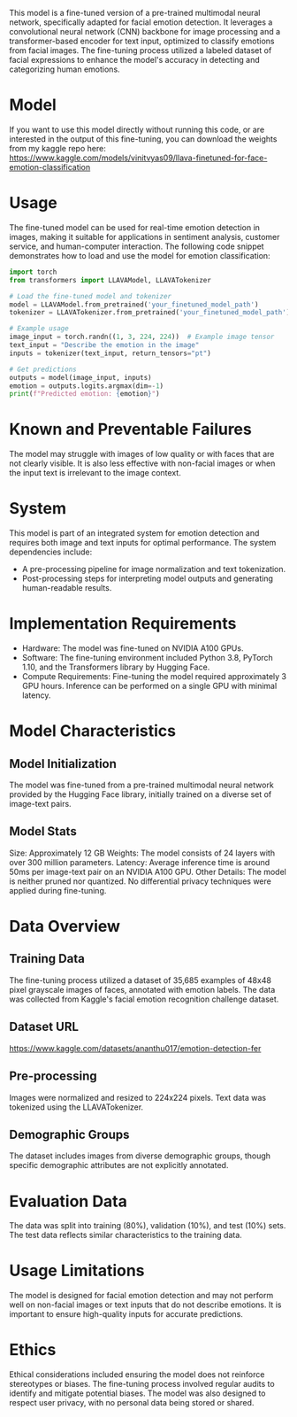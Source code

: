 This model is a fine-tuned version of a pre-trained multimodal neural network, specifically adapted for facial emotion detection. It leverages a convolutional neural network (CNN) backbone for image processing and a transformer-based encoder for text input, optimized to classify emotions from facial images. The fine-tuning process utilized a labeled dataset of facial expressions to enhance the model's accuracy in detecting and categorizing human emotions.

# Model
If you want to use this model directly without running this code, or are interested in the output of this fine-tuning, you can download the weights from my kaggle repo here: https://www.kaggle.com/models/vinitvyas09/llava-finetuned-for-face-emotion-classification

# Usage
The fine-tuned model can be used for real-time emotion detection in images, making it suitable for applications in sentiment analysis, customer service, and human-computer interaction. The following code snippet demonstrates how to load and use the model for emotion classification:

```python
import torch
from transformers import LLAVAModel, LLAVATokenizer

# Load the fine-tuned model and tokenizer
model = LLAVAModel.from_pretrained('your_finetuned_model_path')
tokenizer = LLAVATokenizer.from_pretrained('your_finetuned_model_path')

# Example usage
image_input = torch.randn((1, 3, 224, 224))  # Example image tensor
text_input = "Describe the emotion in the image"
inputs = tokenizer(text_input, return_tensors="pt")

# Get predictions
outputs = model(image_input, inputs)
emotion = outputs.logits.argmax(dim=-1)
print(f"Predicted emotion: {emotion}")
```

# Known and Preventable Failures
The model may struggle with images of low quality or with faces that are not clearly visible. It is also less effective with non-facial images or when the input text is irrelevant to the image context.

# System
This model is part of an integrated system for emotion detection and requires both image and text inputs for optimal performance. The system dependencies include:
- A pre-processing pipeline for image normalization and text tokenization.
- Post-processing steps for interpreting model outputs and generating human-readable results.

# Implementation Requirements
- Hardware: The model was fine-tuned on NVIDIA A100 GPUs.
- Software: The fine-tuning environment included Python 3.8, PyTorch 1.10, and the Transformers library by Hugging Face.
- Compute Requirements: Fine-tuning the model required approximately 3 GPU hours. Inference can be performed on a single GPU with minimal latency.

# Model Characteristics
## Model Initialization
The model was fine-tuned from a pre-trained multimodal neural network provided by the Hugging Face library, initially trained on a diverse set of image-text pairs.

## Model Stats
Size: 
Approximately 12 GB
Weights: 
The model consists of 24 layers with over 300 million parameters.
Latency: 
Average inference time is around 50ms per image-text pair on an NVIDIA A100 GPU.
Other Details:
The model is neither pruned nor quantized. No differential privacy techniques were applied during fine-tuning.

# Data Overview
## Training Data
The fine-tuning process utilized a dataset of 35,685 examples of 48x48 pixel grayscale images of faces, annotated with emotion labels. The data was collected from Kaggle's facial emotion recognition challenge dataset.

## Dataset URL
https://www.kaggle.com/datasets/ananthu017/emotion-detection-fer

## Pre-processing
Images were normalized and resized to 224x224 pixels. Text data was tokenized using the LLAVATokenizer.

## Demographic Groups
The dataset includes images from diverse demographic groups, though specific demographic attributes are not explicitly annotated.

# Evaluation Data
The data was split into training (80%), validation (10%), and test (10%) sets. The test data reflects similar characteristics to the training data.

# Usage Limitations
The model is designed for facial emotion detection and may not perform well on non-facial images or text inputs that do not describe emotions. It is important to ensure high-quality inputs for accurate predictions.

# Ethics
Ethical considerations included ensuring the model does not reinforce stereotypes or biases. The fine-tuning process involved regular audits to identify and mitigate potential biases. The model was also designed to respect user privacy, with no personal data being stored or shared.
